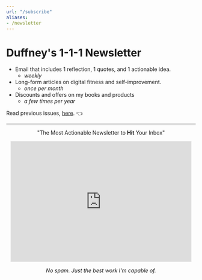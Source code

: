 ```yaml
---
url: "/subscribe"
aliases: 
- /newsletter
---
```


# Duffney's 1-1-1 Newsletter

- Email that includes 1 reflection, 1 quotes, and 1 actionable idea.
  - _weekly_
- Long-form articles on digital fitness and self-improvement.
  - _once per month_
- Discounts and offers on my books and products
  - _a few times per year_

Read previous issues, [here](https://duffney.substack.com/). 👈

---

<div align="center">
<p>"The Most Actionable Newsletter to <b>Hit</b> Your Inbox"</p>
<iframe src="https://duffney.substack.com/embed" width="480" height="320" style="border:1px solid #EEE; background:white;" frameborder="0" scrolling="no"></iframe>
<p><i>No spam. Just the best work I'm capable of.</i></p>
</div>
